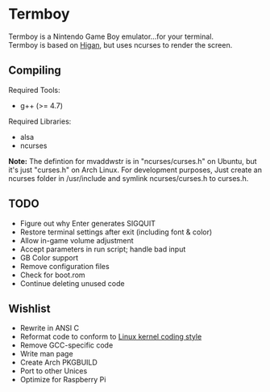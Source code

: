 Termboy
=======

Termboy is a Nintendo Game Boy emulator...for your terminal.  
Termboy is based on [Higan](http://byuu.org/higan/), but uses ncurses to render the screen.

Compiling
---------
Required Tools:

* g++ (>= 4.7)

Required Libraries:

* alsa
* ncurses

**Note:** The defintion for mvaddwstr is in "ncurses/curses.h" on Ubuntu, but it's just "curses.h" on Arch Linux.  For development purposes, Just create an ncurses folder in /usr/include and symlink ncurses/curses.h to curses.h.

TODO
----
* Figure out why Enter generates SIGQUIT
* Restore terminal settings after exit (including font & color)
* Allow in-game volume adjustment
* Accept parameters in run script; handle bad input
* GB Color support
* Remove configuration files
* Check for boot.rom
* Continue deleting unused code

Wishlist
--------
* Rewrite in ANSI C
* Reformat code to conform to [Linux kernel coding style](https://www.kernel.org/doc/Documentation/CodingStyle)
* Remove GCC-specific code
* Write man page
* Create Arch PKGBUILD
* Port to other Unices
* Optimize for Raspberry Pi

